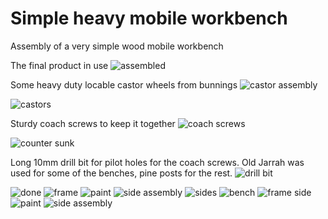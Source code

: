 # Simple heavy mobile workbench

Assembly of a very simple wood mobile workbench

The final product in use
![assembled](construction/assembled3.jpg)  

Some heavy duty locable castor wheels from bunnings
![castor assembly](construction/castor-assembly.jpg)

![castors](construction/castors.jpg)

Sturdy coach screws to keep it together
![coach screws](construction/coach-screws.jpg)

![counter sunk](construction/countersunk.jpg)

Long 10mm drill bit for pilot holes for the coach screws. Old Jarrah was used for some of the benches, pine posts for the rest.
![drill bit](construction/drillbit.jpg)

![done](construction/done.jpg)
![frame](construction/frame.jpg)
![paint](construction/paint1.jpg)
![side assembly](construction/side-assembly2.jpg)
![sides](construction/sides.jpg)
![bench](construction/bench2.jpg)
![frame side](construction/frame-side.jpg)
![paint](construction/paint2.jpg)
![side assembly](construction/side-assembly.jpg)

